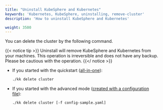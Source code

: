 ```yaml
---
title: "Uninstall KubeSphere and Kubernetes"
keywords: 'Kubernetes, KubeSphere, uninstalling, remove-cluster'
description: 'How to uninstall KubeSphere and Kubernetes'

weight: 3500
---
```


You can delete the cluster by the following command.

{{< notice tip >}}
Uninstall will remove KubeSphere and Kubernetes from your machines. This operation is irreversible and does not have any backup. Please be cautious with the operation.
{{</ notice >}}

- If you started with the quickstart ([all-in-one](../../quick-start/all-in-one-on-linux/)):

    ```bash
    ./kk delete cluster
    ```

- If you started with the advanced mode ([created with a configuration file](../introduction/multioverview/)):

    ```bash
    ./kk delete cluster [-f config-sample.yaml]
    ```

